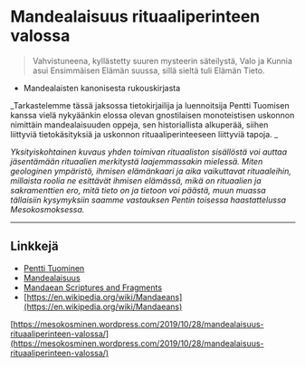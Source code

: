 # Mandealaisuus rituaaliperinteen valossa

> Vahvistuneena, kyllästetty suuren mysteerin säteilystä, Valo ja Kunnia asui Ensimmäisen Elämän suussa, sillä sieltä tuli Elämän Tieto. - Mandealaisten kanonisesta rukouskirjasta

_Tarkastelemme tässä jaksossa tietokirjailija ja luennoitsija Pentti Tuomisen kanssa vielä nykyäänkin elossa olevan gnostilaisen monoteistisen uskonnon nimittäin mandealaisuuden oppeja, sen historiallista alkuperää, siihen liittyviä tietokäsityksiä ja uskonnon rituaaliperinteeseen liittyviä tapoja._

_Yksityiskohtainen kuvaus yhden toimivan rituaaliston sisällöstä voi auttaa jäsentämään rituaalien merkitystä laajemmassakin mielessä. Miten geologinen ympäristö, ihmisen elämänkaari ja aika vaikuttavat rituaaleihin, millaista roolia ne esittävät ihmisen elämässä, mikä on rituaalien ja sakramenttien ero, mitä tieto on ja tietoon voi päästä, muun muassa tällaisiin kysymyksiin saamme vastauksen Pentin toisessa haastattelussa Mesokosmoksessa._

---

## Linkkejä

* [Pentti Tuominen](https://fi.wikipedia.org/wiki/Pentti_Tuominen_%28tietokirjailija%29)
* [Mandealaisuus](https://www.gnosis.fi/historia/mandealaisuus/)
* [Mandaean Scriptures and Fragments](http://gnosis.org/library/mand.htm)
* [https://en.wikipedia.org/wiki/Mandaeans](https://en.wikipedia.org/wiki/Mandaeans)

[https://mesokosminen.wordpress.com/2019/10/28/mandealaisuus-rituaaliperinteen-valossa/](https://mesokosminen.wordpress.com/2019/10/28/mandealaisuus-rituaaliperinteen-valossa/)

